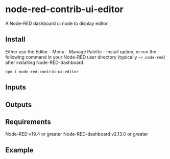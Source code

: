 node-red-contrib-ui-editor
==========================

A Node-RED dashboard ui node to display editor.

## Install

Either use the Editor - Menu - Manage Palette - Install option, or run the following command in your Node-RED user directory (typically `~/.node-red`) after installing Node-RED-dashboard.

    npm i node-red-contrib-ui-editor

## Inputs


## Outputs

## Requirements
Node-RED v19.4 or greater
Node-RED-dashboard v2.13.0 or greater

## Example

